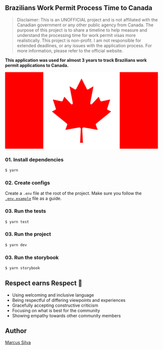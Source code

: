 ## Brazilians Work Permit Process Time to Canada
> Disclaimer: This is an UNOFFICIAL project and is not affiliated with the Canadian government or any other public agency from Canada. The purpose of this project is to share a timeline to help measure and understand the processing time for work permit visas more realistically.
This project is non-profit. I am not responsible for extended deadlines, or any issues with the application process.
For more information, please refer to the official website.


**This application was used for almost 3 years to track Brazilians work permit applications to Canada.**

<p align="center">
  <img width="600px" height="auto" src="./canada_flag.svg" alt="Canada flag" />
</p>

### 01. Install dependencies

```sh
$ yarn
```

### 02. Create configs

Create a `.env` file at the root of the project. Make sure you follow the [`.env.example`](.env.example) file as a guide.

### 03. Run the tests

```sh
$ yarn test
```

### 03. Run the project
```sh
$ yarn dev
```

### 03. Run the storybook
```sh
$ yarn storybook
```

## Respect earns Respect 👏

- Using welcoming and inclusive language
- Being respectful of differing viewpoints and experiences
- Gracefully accepting constructive criticism
- Focusing on what is best for the community
- Showing empathy towards other community members

## Author
[Marcus Silva](https://mvfsillva.dev)
